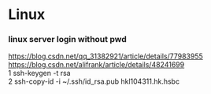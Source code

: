 # Linux  
### linux server login without pwd  
https://blog.csdn.net/qq_31382921/article/details/77983955  
https://blog.csdn.net/alifrank/article/details/48241699  
1 ssh-keygen -t rsa  
2 ssh-copy-id -i ~/.ssh/id_rsa.pub hkl104311.hk.hsbc  
